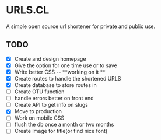 # URLS.CL
A simple open source url shortener for private and public use.


## TODO
- [X] Create and design homepage
- [X] Give the option for one time use or to save
- [X] Write better CSS -- **working on it **
- [x] Create routes to handle the shortened URLS
- [x] Create database to store routes in
- [ ] Create OTU function
- [ ] handle errors better on front end
- [ ] Create API to get info on slugs
- [x] Move to production
- [ ] Work on mobile CSS
- [ ] flush the db once a month or two months
- [ ] Create Image for title(or find nice font)
